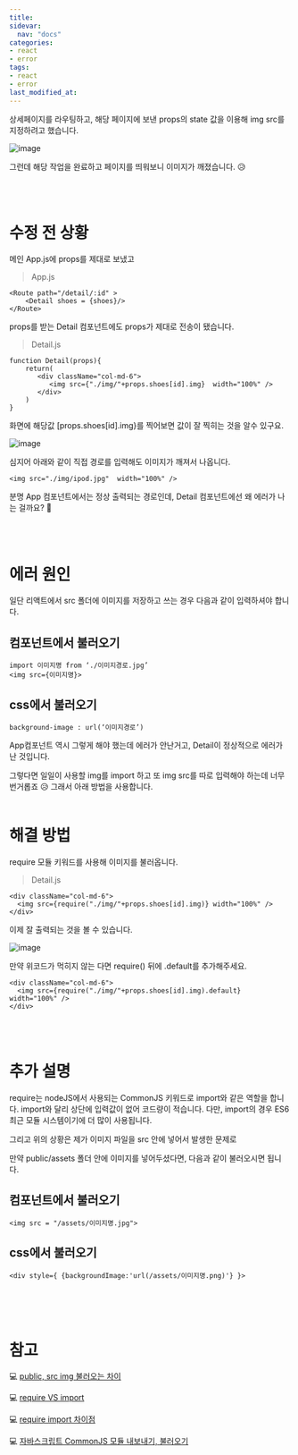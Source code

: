 ```yaml
---
title: 
sidevar:
  nav: "docs"
categories:
- react
- error
tags:
- react
- error
last_modified_at:
---
```


상세페이지를 라우팅하고, 해당 페이지에 보낸 props의 state 값을 이용해 img src를 지정하려고 했습니다.

![image](https://user-images.githubusercontent.com/79133602/148545187-48cf6cb1-c3cf-4a91-850d-e7fbdc454afd.png)

그런데 해당 작업을 완료하고 페이지를 띄워보니 이미지가 깨졌습니다. 😥

<br/><br/>
# 수정 전 상황


메인 App.js에 props를 제대로 보냈고

> App.js

```
<Route path="/detail/:id" >
    <Detail shoes = {shoes}/>
</Route>
```

props를 받는 Detail 컴포넌트에도 props가 제대로 전송이 됐습니다. 


> Detail.js

```
function Detail(props){
    return(
       <div className="col-md-6">
          <img src={"./img/"+props.shoes[id].img}  width="100%" />
       </div>
    )
}
```

화면에 해당값 [props.shoes[id].img}를 찍어보면 값이 잘 찍히는 것을 알수 있구요.

![image](https://user-images.githubusercontent.com/79133602/148545538-1cbc0ede-282e-4516-9935-fd04e10d3b91.png)

심지어 아래와 같이 직접 경로를 입력해도 이미지가 깨져서 나옵니다. 

```
<img src="./img/ipod.jpg"  width="100%" />
```

분명 App 컴포넌트에서는 정상 출력되는 경로인데, Detail 컴포넌트에선 왜 에러가 나는 걸까요? 🤔

<br/><br/>
# 에러 원인

일단 리액트에서 src 폴더에 이미지를 저장하고 쓰는 경우 다음과 같이 입력하셔야 합니다.
<br/>
## 컴포넌트에서 불러오기
```
import 이미지명 from ‘./이미지경로.jpg’
<img src={이미지명}>
```
 
## css에서 불러오기

```
background-image : url(‘이미지경로’)
```


App컴포넌트 역시 그렇게 해야 했는데 에러가 안난거고, Detail이 정상적으로 에러가 난 것입니다. 

그렇다면 일일이 사용할 img를 import 하고 또 img src를 따로 입력해야 하는데 너무 번거롭죠 😥 
그래서 아래 방법을 사용합니다.
<br/><br/>

# 해결 방법

require 모듈 키워드를 사용해 이미지를 불러옵니다. 

> Detail.js


```
<div className="col-md-6">
  <img src={require("./img/"+props.shoes[id].img)} width="100%" />
</div>

```
이제 잘 출력되는 것을 볼 수 있습니다. 

![image](https://user-images.githubusercontent.com/79133602/148544761-7784f5ee-77bf-452c-8295-47c91bcd1a11.png)


만약 위코드가 먹히지 않는 다면 require() 뒤에 .default를 추가해주세요.

```
<div className="col-md-6">
  <img src={require("./img/"+props.shoes[id].img).default} width="100%" />
</div>

```
<br/><br/>


# 추가 설명

require는 nodeJS에서 사용되는 CommonJS 키워드로 import와 같은 역할을 합니다. import와 달리 상단에 입력값이 없어 
코드량이 적습니다. 다만, import의 경우 ES6 최근 모듈 시스템이기에 더 많이 사용됩니다. 

그리고 위의 상황은 제가 이미지 파일을 src 안에 넣어서 발생한 문제로 

만약 public/assets 폴더 안에 이미지를 넣어두셨다면, 다음과 같이 불러오시면 됩니다. 
<br/>
## 컴포넌트에서 불러오기

```
<img src = "/assets/이미지명.jpg">
```

## css에서 불러오기

```
<div style={ {backgroundImage:'url(/assets/이미지명.png)'} }>
```


<br/><br/><br/>

# 참고

💻 [ public, src img 불러오는 차이 ]( https://velog.io/@rimo09/React-Create-react-app-%ED%94%84%EB%A1%9C%EC%A0%9D%ED%8A%B8%EC%97%90%EC%84%9C-%EC%9D%B4%EB%AF%B8%EC%A7%80-%EA%B2%BD%EB%A1%9C%EB%A5%BC-%EC%84%A4%EC%A0%95%ED%95%98%EB%8A%94-4%EA%B0%80%EC%A7%80-%EB%B0%A9%EB%B2%95 )

💻 [ require VS import ]( https://sowon-dev.github.io/2021/03/29/210330React-tip/ )

💻 [ require import 차이점 ](https://hsp0418.tistory.com/147 )

💻 [ 자바스크립트 CommonJS 모듈 내보내기, 불러오기 ]( https://www.daleseo.com/js-module-require/#:~:text=%EC%9E%90%EB%B0%94%EC%8A%A4%ED%81%AC%EB%A6%BD%ED%8A%B8%20%EA%B0%9C%EB%B0%9C%EC%9D%84%20%ED%95%98%EB%8B%A4,%EC%83%88%EB%A1%AD%EA%B2%8C%20%EB%8F%84%EC%9E%85%EB%90%9C%20%ED%82%A4%EC%9B%8C%EB%93%9C%EC%9E%85%EB%8B%88%EB%8B%A4 )
